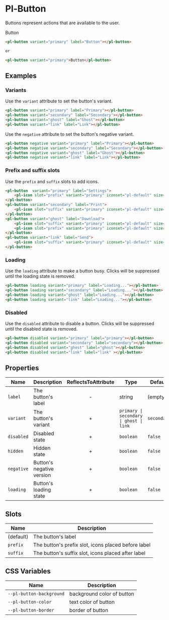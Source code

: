 # Pl-Button 
Buttons represent actions that are available to the user.

<pl-button variant="primary">Button</pl-button>

```html
<pl-button variant="primary" label="Button"></pl-button>

or

<pl-button variant="primary">Button</pl-button>

```

## Examples

### Variants

Use the `variant` attribute to set the button's variant.

<pl-flex-layout>
    <pl-button variant="primary" label="Primary"></pl-button>
    <pl-button variant="secondary" label="Secondary"></pl-button>
    <pl-button variant="ghost" label="Ghost"></pl-button>
    <pl-button variant="link" label="Link"></pl-button>
</pl-flex-layout>

```html
<pl-button variant="primary" label="Primary"></pl-button>
<pl-button variant="secondary" label="Secondary"></pl-button>
<pl-button variant="ghost" label="Ghost"></pl-button>
<pl-button variant="link" label="Link"></pl-button>
```

Use the `negative` attribute to set the button's negative variant.

<pl-flex-layout>
    <pl-button negative variant="primary" label="Primary"></pl-button>
    <pl-button negative variant="secondary" label="Secondary"></pl-button>
    <pl-button negative variant="ghost" label="Ghost"></pl-button>
    <pl-button negative variant="link" label="Link"></pl-button>
</pl-flex-layout>

```html
<pl-button negative variant="primary" label="Primary"></pl-button>
<pl-button negative variant="secondary" label="Secondary"></pl-button>
<pl-button negative variant="ghost" label="Ghost"></pl-button>
<pl-button negative variant="link" label="Link"></pl-button>
```

### Prefix and suffix slots

Use the `prefix` and `suffix` slots to add icons.

<pl-flex-layout>
    <pl-button  variant="primary" label="Settings">
        <pl-icon slot="prefix" variant="primary" iconset="pl-default" size="16" icon="settings"></pl-icon>
    </pl-button>
    <pl-button variant="secondary" label="Print">
        <pl-icon slot="suffix" variant="primary" iconset="pl-default" size="16" icon="print"></pl-icon>
    </pl-button>
    <pl-button variant="ghost" label="Download">
        <pl-icon slot="suffix" variant="primary" iconset="pl-default" size="16" icon="download"></pl-icon>
        <pl-icon slot="prefix" variant="primary" iconset="pl-default" size="16" icon="report"></pl-icon>
    </pl-button>
    <pl-button variant="link" label="Send">
        <pl-icon slot="suffix" variant="primary" iconset="pl-default" size="16" icon="send"></pl-icon>
    </pl-button>
</pl-flex-layout>

```html
<pl-button  variant="primary" label="Settings">
    <pl-icon slot="prefix" variant="primary" iconset="pl-default" size="16" icon="settings"></pl-icon>
</pl-button>
<pl-button variant="secondary" label="Print">
    <pl-icon slot="suffix" variant="primary" iconset="pl-default" size="16" icon="print"></pl-icon>
</pl-button>
<pl-button variant="ghost" label="Download">
    <pl-icon slot="suffix" variant="primary" iconset="pl-default" size="16" icon="download"></pl-icon>
    <pl-icon slot="prefix" variant="primary" iconset="pl-default" size="16" icon="report"></pl-icon>
</pl-button>
<pl-button variant="link" label="Send">
    <pl-icon slot="suffix" variant="primary" iconset="pl-default" size="16" icon="send"></pl-icon>
</pl-button>
```

### Loading

Use the `loading` attribute to make a button busy. Clicks will be suppressed until the loading state is removed.

```html
<pl-button loading variant="primary" label="Loading..."></pl-button>
<pl-button loading variant="secondary" label="Loading..."></pl-button>
<pl-button loading variant="ghost" label="Loading..."></pl-button>
<pl-button loading variant="link" label="Loading..."></pl-button>
```

<pl-flex-layout>
    <pl-button loading variant="primary" label="Loading..."></pl-button>
    <pl-button loading variant="secondary" label="Loading..."></pl-button>
    <pl-button loading variant="ghost" label="Loading..."></pl-button>
    <pl-button loading variant="link" label="Loading..."></pl-button>
</pl-flex-layout>

### Disabled

Use the `disabled` attribute to disable a button. Clicks will be suppressed until the disabled state is removed.

<pl-flex-layout>
    <pl-button disabled variant="primary" label="Primary"></pl-button>
    <pl-button disabled variant="secondary" label="Secondary"></pl-button>
    <pl-button disabled variant="ghost" label="Ghost"></pl-button>
    <pl-button disabled variant="link" label="Link" ></pl-button>
</pl-flex-layout>

```html 
<pl-button disabled variant="primary" label="primary"></pl-button>
<pl-button disabled variant="secondary" label="secondary"></pl-button>
<pl-button disabled variant="ghost" label="ghost"></pl-button>
<pl-button disabled variant="link" label="link" ></pl-button>
```

## Properties

| Name  | Description  | ReflectsToAttribute | Type | Default
|---|---|:----:|---|---|
| `label` | The button's label  | - | string |  (empty) 
| `variant` | The button's variant | + | `primary \| secondary \| ghost \| link` | `secondary`
| `disabled` | Disabled state  |  + | `boolean` | `false`
| `hidden` | Hidden state  |  + | `boolean` | `false`
| `negative` | Button's negative version  |  + | `boolean` | `false`
| `loading` | Button's loading state  |  + | `boolean` | `false`


## Slots

| Name  | Description  
|---|---
| (default) | The button's label 
| `prefix` | The button's prefix slot, icons placed before label
| `suffix` | The button's suffix slot, icons placed after label

## CSS Variables

| Name  | Description  |   
|---|---|
|  `--pl-button-background` | background color of button  |   
|  `--pl-button-color` | text color of button  |   
|  `--pl-button-border` | border of button  |   

